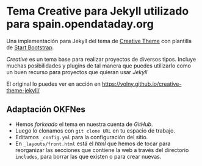 # Tema Creative para Jekyll utilizado para spain.opendataday.org

Una implementación para Jekyll del tema de [Creative Theme](http://startbootstrap.com/template-overviews/creative/) con plantilla de [Start Bootstrap](http://startbootstrap.com).

*Creative* es un tema base para realizar proyectos de diversos tipos. Incluye muchas posibilidades y plugins de tal manera que puedes utilizarlo como un buen recurso para proyectos que quieran usar *Jekyll*

El original lo puedes ver en acción en <https://volny.github.io/creative-theme-jekyll/>

## Adaptación OKFNes

- Hemos *forkeado* el tema en nuestra cuenta de *GitHub*.
- Luego lo clonamos con `git clone URL` en tu espacio de trabajo.
- Editamos `_config.yml` para la configuración del sitio.
- En `_layouts/front.html` está el *html* que hemos de tocar para reorganizar las secciones que contiene la web a través del directorio `includes`, para borrar las que existen o para crear nuevas.

